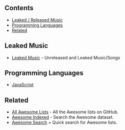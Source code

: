 ## Contents

- [Leaked / Released Music](#leaked-music)
- [Programming Languages](#programming-languages)
- [Related](#related)

## Leaked Music

- [Leaked Music](https://drive.google.com/drive/folders/11nKsmxjLQcmV8SKRacmNCcoQnUqorEbt) - Unreleased and Leaked Music/Songs

## Programming Languages

- [JavaScript](https://github.com/sorrycc/awesome-javascript#readme)

## Related

- [All Awesome Lists](https://github.com/topics/awesome) - All the Awesome lists on GitHub.
- [Awesome Indexed](https://awesome-indexed.mathew-davies.co.uk/) - Search the Awesome dataset.
- [Awesome Search](https://awesomelists.top/) = Quick search for Awesome lists.
